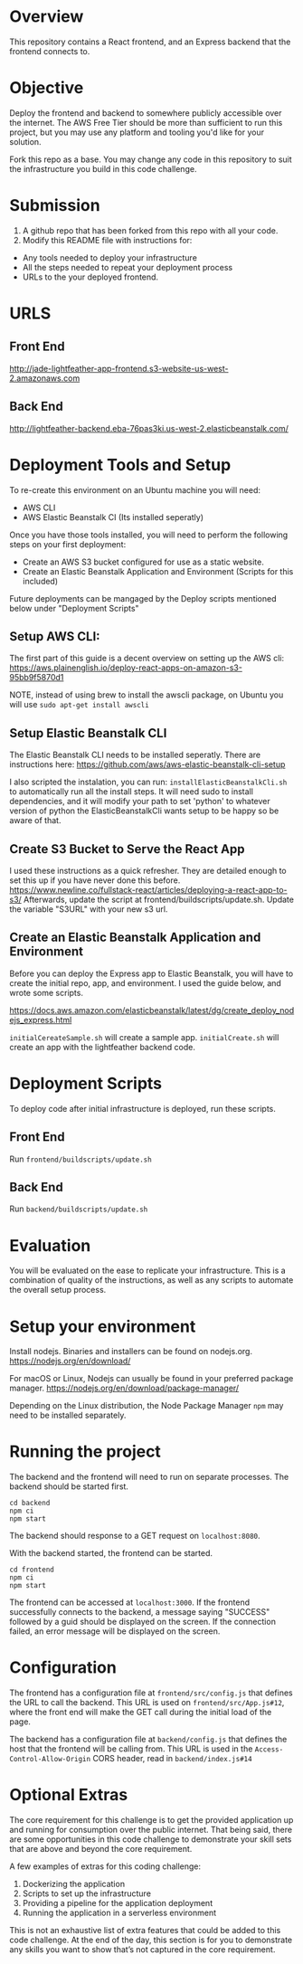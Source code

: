 # Overview
This repository contains a React frontend, and an Express backend that the frontend connects to.

# Objective
Deploy the frontend and backend to somewhere publicly accessible over the internet. The AWS Free Tier should be more than sufficient to run this project, but you may use any platform and tooling you'd like for your solution.

Fork this repo as a base. You may change any code in this repository to suit the infrastructure you build in this code challenge.

# Submission
1. A github repo that has been forked from this repo with all your code.
2. Modify this README file with instructions for:
* Any tools needed to deploy your infrastructure
* All the steps needed to repeat your deployment process
* URLs to the your deployed frontend.
# URLS
## Front End
http://jade-lightfeather-app-frontend.s3-website-us-west-2.amazonaws.com
## Back End
http://lightfeather-backend.eba-76pas3ki.us-west-2.elasticbeanstalk.com/

# Deployment Tools and Setup
To re-create this environment on an Ubuntu machine you will need:
* AWS CLI
* AWS Elastic Beanstalk CI (Its installed seperatly)

Once you have those tools installed, you will need to perform the following steps on your first deployment:
* Create an AWS S3 bucket configured for use as a static website.
* Create an Elastic Beanstalk Application and Environment (Scripts for this included)

Future deployments can be mangaged by the Deploy scripts mentioned below under "Deployment Scripts"

## Setup AWS CLI:
The first part of this guide is a decent overview on setting up the AWS cli:
https://aws.plainenglish.io/deploy-react-apps-on-amazon-s3-95bb9f5870d1

NOTE, instead of using brew to install the awscli package, on Ubuntu you will use
`sudo apt-get install awscli`

## Setup Elastic Beanstalk CLI
The Elastic Beanstalk CLI needs to be installed seperatly. There are instructions here: 
https://github.com/aws/aws-elastic-beanstalk-cli-setup

I also scripted the instalation, you can run:
`installElasticBeanstalkCli.sh` to automatically run all the install steps. It will need sudo to install dependencies, and it will modify your path to set 'python' to whatever version of python the ElasticBeanstalkCli wants setup to be happy so be aware of that.

## Create S3 Bucket to Serve the React App
I used these instructions as a quick refresher. They are detailed enough to set this up if you have never done this before.
https://www.newline.co/fullstack-react/articles/deploying-a-react-app-to-s3/
Afterwards, update the script at frontend/buildscripts/update.sh. Update the variable "S3URL" with your new s3 url.

## Create an Elastic Beanstalk Application and Environment
Before you can deploy the Express app to Elastic Beanstalk, you will have to create the initial repo, app, and environment. I used the guide below, and wrote some scripts.

https://docs.aws.amazon.com/elasticbeanstalk/latest/dg/create_deploy_nodejs_express.html

`initialCereateSample.sh` will create a sample app.
`initialCreate.sh` will create an app with the lightfeather backend code.


# Deployment Scripts
To deploy code after initial infrastructure is deployed, run these scripts.
## Front End
Run `frontend/buildscripts/update.sh`
## Back End
Run `backend/buildscripts/update.sh`

# Evaluation
You will be evaluated on the ease to replicate your infrastructure. This is a combination of quality of the instructions, as well as any scripts to automate the overall setup process.

# Setup your environment
Install nodejs. Binaries and installers can be found on nodejs.org.
https://nodejs.org/en/download/

For macOS or Linux, Nodejs can usually be found in your preferred package manager.
https://nodejs.org/en/download/package-manager/

Depending on the Linux distribution, the Node Package Manager `npm` may need to be installed separately.

# Running the project
The backend and the frontend will need to run on separate processes. The backend should be started first.
```
cd backend
npm ci
npm start
```
The backend should response to a GET request on `localhost:8080`.

With the backend started, the frontend can be started.
```
cd frontend
npm ci
npm start
```
The frontend can be accessed at `localhost:3000`. If the frontend successfully connects to the backend, a message saying "SUCCESS" followed by a guid should be displayed on the screen.  If the connection failed, an error message will be displayed on the screen.

# Configuration
The frontend has a configuration file at `frontend/src/config.js` that defines the URL to call the backend. This URL is used on `frontend/src/App.js#12`, where the front end will make the GET call during the initial load of the page.

The backend has a configuration file at `backend/config.js` that defines the host that the frontend will be calling from. This URL is used in the `Access-Control-Allow-Origin` CORS header, read in `backend/index.js#14`

# Optional Extras
The core requirement for this challenge is to get the provided application up and running for consumption over the public internet. That being said, there are some opportunities in this code challenge to demonstrate your skill sets that are above and beyond the core requirement.

A few examples of extras for this coding challenge:
1. Dockerizing the application
2. Scripts to set up the infrastructure
3. Providing a pipeline for the application deployment
4. Running the application in a serverless environment

This is not an exhaustive list of extra features that could be added to this code challenge. At the end of the day, this section is for you to demonstrate any skills you want to show that’s not captured in the core requirement.
